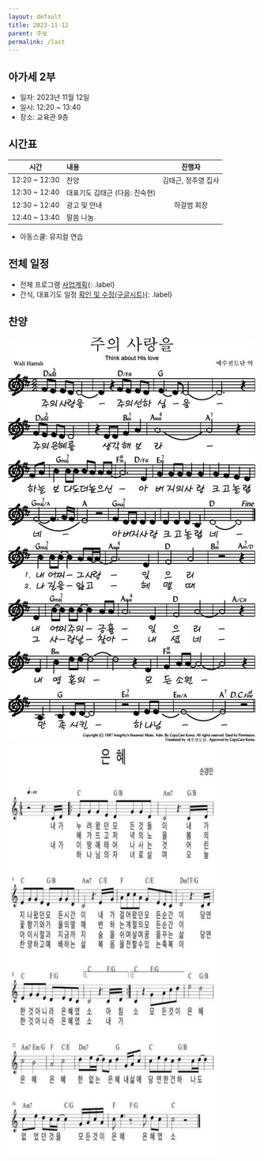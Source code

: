 ```yaml
---
layout: default
title: 2023-11-12
parent: 주보
permalink: /last
---
```


## 아가세 2부
- 일자: 2023년 11월 12일
- 일시: 12:20 ~ 13:40
- 장소: 교육관 9층

## 시간표

|시간| 내용 | 진행자|
|:---:|:-------------------------------------------|:----:|
| 12:20 ~ 12:30 | 찬양 | 김태근, 정주영 집사|
| 12:30 ~ 12:40 | 대표기도 김태근 (다음: 진숙현) |
| 12:30 ~ 12:40 | 광고 및 안내| 하걸범 회장|
| 12:40 ~ 13:40 | 말씀 나눔| |

- 아동스쿨: 뮤지컬 연습

## 전체 일정

- 전체 프로그램 [사업계획](schedule){: .label}
- 간식, 대표기도 일정 [확인 및 수정(구글시트)](https://docs.google.com/spreadsheets/d/1lbI19_aBxfNdhaPLaUOwoYV0HYdjHeSiXNjnpaHt0dw/edit?usp=sharing){: .label}

## 찬양

![](attachments/2023-11-12_1.jpeg)
![](attachments/2023-11-12_2.jpeg)
